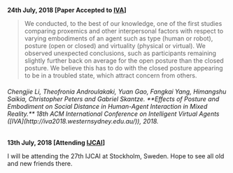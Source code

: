 **24th July, 2018 [Paper Accepted to [IVA](http://iva2018.westernsydney.edu.au/)]**

>We conducted, to the best of our knowledge, one of the first studies comparing proxemics and other interpersonal factors with respect to varying embodiments of an agent such as type (human or robot), posture (open or closed) and virtuality (physical or virtual). We observed unexpected conclusions, such as participants remaining slightly further back on average for the open posture than the closed posture. We believe this has to do with the closed posture appearing to be in a troubled state, which attract concern from others. 

<h6> Chengjie Li, Theofronia Androulakaki, Yuan Gao, Fangkai Yang, Himangshu Saikia, Christopher Peters and Gabriel Skantze. **Effects of Posture and Embodiment on Social Distance in Human-Agent Interaction in Mixed Reality.** 18th ACM International Conference on Intelligent Virtual Agents ([IVA](http://iva2018.westernsydney.edu.au/)), 2018. </h6>


**13th July, 2018 [Attending [IJCAI](https://www.ijcai-18.org/)]**

I will be attending the 27th IJCAI at Stockholm, Sweden. Hope to see all old and new friends there. 
